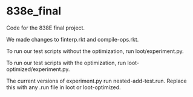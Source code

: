# 838e_final
Code for the 838E final project.

We made changes to finterp.rkt and compile-ops.rkt.

To run our test scripts without the optimization, run loot/experiment.py.

To run our test scripts with the optimization, run loot-optimized/experiment.py.

The current versions of experiment.py run nested-add-test.run. Replace this with any .run file in loot or loot-optimized.






